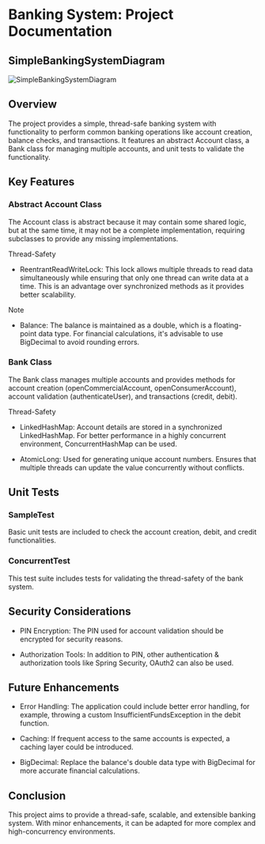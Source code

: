 # Banking System: Project Documentation


## SimpleBankingSystemDiagram
![SimpleBankingSystemDiagram](https://github.com/ZhichenLiang/BankingSystem/assets/80897467/abd474a6-63fe-420e-b928-16410f02059c)

## Overview
The project provides a simple, thread-safe banking system with functionality to perform common banking operations like account creation, balance checks, and transactions. It features an abstract Account class, a Bank class for managing multiple accounts, and unit tests to validate the functionality.

## Key Features

### Abstract Account Class
The Account class is abstract because it may contain some shared logic, but at the same time, it may not be a complete implementation, requiring subclasses to provide any missing implementations.

Thread-Safety
* ReentrantReadWriteLock: This lock allows multiple threads to read data simultaneously while ensuring that only one thread can write data at a time. This is an advantage over synchronized methods as it provides better scalability.

Note
* Balance: The balance is maintained as a double, which is a floating-point data type. For financial calculations, it's advisable to use BigDecimal to avoid rounding errors.

### Bank Class
The Bank class manages multiple accounts and provides methods for account creation (openCommercialAccount, openConsumerAccount), account validation (authenticateUser), and transactions (credit, debit).

Thread-Safety
* LinkedHashMap: Account details are stored in a synchronized LinkedHashMap. For better performance in a highly concurrent environment, ConcurrentHashMap can be used.

* AtomicLong: Used for generating unique account numbers. Ensures that multiple threads can update the value concurrently without conflicts.

## Unit Tests

### SampleTest
Basic unit tests are included to check the account creation, debit, and credit functionalities.

### ConcurrentTest
This test suite includes tests for validating the thread-safety of the bank system.

## Security Considerations

* PIN Encryption: The PIN used for account validation should be encrypted for security reasons.

* Authorization Tools: In addition to PIN, other authentication & authorization tools like Spring Security, OAuth2 can also be used.

## Future Enhancements

* Error Handling: The application could include better error handling, for example, throwing a custom InsufficientFundsException in the debit function.

* Caching: If frequent access to the same accounts is expected, a caching layer could be introduced.

* BigDecimal: Replace the balance's double data type with BigDecimal for more accurate financial calculations.

## Conclusion
This project aims to provide a thread-safe, scalable, and extensible banking system. With minor enhancements, it can be adapted for more complex and high-concurrency environments.
